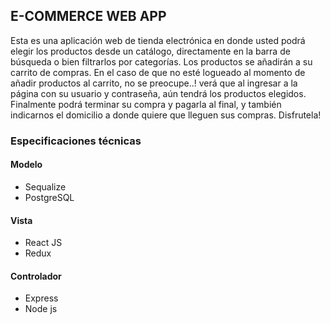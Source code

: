 ## E-COMMERCE WEB APP

Esta es una aplicación web de tienda electrónica en donde usted podrá elegir los productos desde un catálogo, directamente en la barra de búsqueda o bien filtrarlos por categorías. Los productos se añadirán a su carrito de compras. En el caso de que no esté logueado al momento de añadir productos al carrito, no se preocupe..! verá que al ingresar a la página con su usuario y contraseña, aún tendrá los productos elegidos.
Finalmente podrá terminar su compra y pagarla al final, y también indicarnos el domicilio a donde quiere que lleguen sus compras. Disfrutela!

### Especificaciones técnicas

#### Modelo

- Sequalize
- PostgreSQL

#### Vista

- React JS
- Redux

#### Controlador

- Express
- Node js
